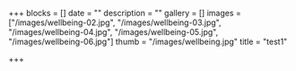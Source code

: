 +++
blocks = []
date = ""
description = ""
gallery = []
images = ["/images/wellbeing-02.jpg", "/images/wellbeing-03.jpg", "/images/wellbeing-04.jpg", "/images/wellbeing-05.jpg", "/images/wellbeing-06.jpg"]
thumb = "/images/wellbeing.jpg"
title = "test1"

+++
